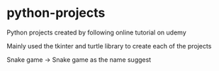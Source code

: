 # python-projects
Python projects created by following online tutorial on udemy

Mainly used the tkinter and turtle library to create each of the projects

Snake game -> Snake game as the name suggest


